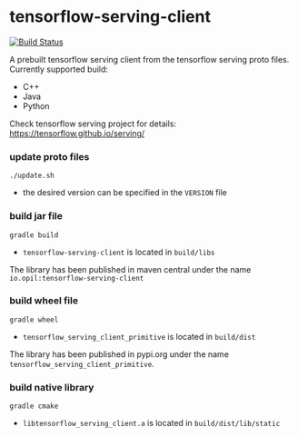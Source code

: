 # tensorflow-serving-client

[![Build Status](https://travis-ci.com/figroc/tensorflow-serving-client.svg?branch=master)](https://travis-ci.com/figroc/tensorflow-serving-client)

A prebuilt tensorflow serving client from the tensorflow serving proto files.
Currently supported build:
  * C++
  * Java
  * Python

Check tensorflow serving project for details: https://tensorflow.github.io/serving/

### update proto files
```
./update.sh
```
* the desired version can be specified in the `VERSION` file

### build jar file
```
gradle build
```
* `tensorflow-serving-client` is located in `build/libs`

The library has been published in maven central under the name `io.opil:tensorflow-serving-client`

### build wheel file
```
gradle wheel
```
* `tensorflow_serving_client_primitive` is located in `build/dist`

The library has been published in pypi.org under the name `tensorflow_serving_client_primitive`.

### build native library
```
gradle cmake
```
* `libtensorflow_serving_client.a` is located in `build/dist/lib/static`
